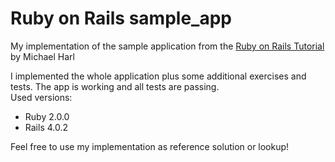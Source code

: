# Ruby on Rails sample_app

My implementation of the sample application from the [Ruby on Rails Tutorial](http://railstutorial.org/) by Michael Harl

I implemented the whole application plus some additional exercises and tests. The app is working and all tests are passing.<br>
Used versions:
* Ruby 2.0.0
* Rails 4.0.2

Feel free to use my implementation as reference solution or lookup!